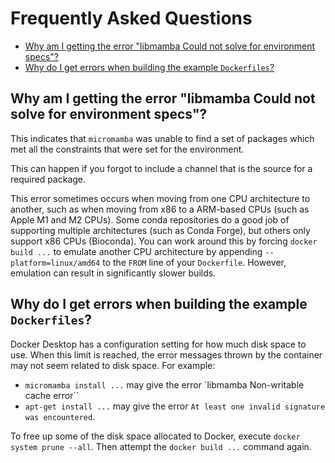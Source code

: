 # Frequently Asked Questions

- [Why am I getting the error "libmamba Could not solve for environment specs"?](
  #why-am-i-getting-the-error-libmamba-could-not-solve-for-environment-specs)
- [Why do I get errors when building the example `Dockerfiles`?](
  #why-do-I-get-errors-when-building-the-example-dockerfiles)

## Why am I getting the error "libmamba Could not solve for environment specs"?

This indicates that `micromamba` was unable to find a set of packages which met
all the constraints that were set for the environment.

This can happen if you forgot to include a channel that is the source for a
required package.

This error sometimes occurs when moving from one CPU architecture to another,
such as when moving from x86 to a ARM-based CPUs (such as Apple M1 and M2 CPUs).
Some conda repositories do a good job of supporting multiple architectures
(such as Conda Forge), but others only support x86 CPUs (Bioconda). You can
work around this by forcing `docker build ...` to emulate another CPU
architecture by appending `--platform=linux/amd64` to the `FROM` line of your
`Dockerfile`. However, emulation can result in significantly slower builds.

## Why do I get errors when building the example `Dockerfiles`?

Docker Desktop has a configuration setting for how much disk space to use. When
this limit is reached, the error messages thrown by the container may not seem
related to disk space.  For example:

- `micromamba install ...` may give the error
  `libmamba Non-writable cache error``
- `apt-get install ...` may give the error
  `At least one invalid signature was encountered`.

To free up some of the disk space allocated to Docker, execute
`docker system prune --all`. Then attempt the `docker build ...` command again.

